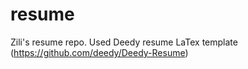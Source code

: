# resume
Zili's resume repo. Used Deedy resume LaTex template (https://github.com/deedy/Deedy-Resume)
